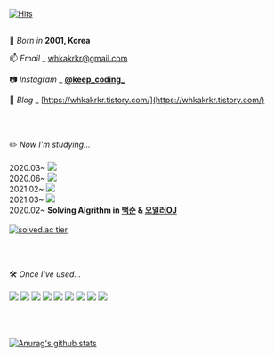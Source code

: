 <!--
**whkakrkr/whkakrkr** is a ✨ _special_ ✨ repository because its `README.md` (this file) appears on your GitHub profile.
-->

[![Hits](https://hits.seeyoufarm.com/api/count/incr/badge.svg?url=https%3A%2F%2Fgithub.com%2Fwhkakrkr&count_bg=%23000000&title_bg=%23FAB0B0&icon=lg.svg&icon_color=%23000000&title=hits&edge_flat=false)](https://hits.seeyoufarm.com)   
</br>

🍰 *Born in* **2001, Korea**       

📫 *Email* _ whkakrkr@gmail.com    

📷 *Instagram* _ [**@keep_coding_**](https://www.instagram.com/keep_coding_/)

📝 *Blog* _ [https://whkakrkr.tistory.com/](https://whkakrkr.tistory.com/)   

</br></br>

✏️ *Now I'm studying...*   
</br>
2020.03~ <img src="https://img.shields.io/badge/C++-00599C?style=flat-square&logo=C%2B%2B&logoColor=white"/></a>      
2020.06~ <img src="https://img.shields.io/badge/Swift-FA7343?style=flat-square&logo=swift&logoColor=white"/></a>      
2021.02~ <img src="https://img.shields.io/badge/Python-3776AB?style=flat-square&logo=python&logoColor=white"/></a>   
2021.03~ <img src="https://img.shields.io/badge/Java-007396?style=flat-square&logo=java&logoColor=white"/></a>   
2020.02~ **Solving Algrithm in [백준](https://whkakrkr.tistory.com/category/%EB%B0%B1%EC%A4%80%20OJ) & [오일러OJ](https://whkakrkr.tistory.com/category/%EC%98%A4%EC%9D%BC%EB%9F%AC%20OJ%20%20%282021.03~%29)**   
</br>
[![solved.ac tier](http://mazassumnida.wtf/api/generate_badge?boj=whkakrkr)](https://solved.ac/whkakrkr)   

</br></br>

🛠️ *Once I've used...*   
</br>
<img src="https://img.shields.io/badge/C++-00599C?style=flat-square&logo=C%2B%2B&logoColor=white"/></a>
<img src="https://img.shields.io/badge/Swift-FA7343?style=flat-square&logo=swift&logoColor=white"/></a>
<img src="https://img.shields.io/badge/R-276DC3?style=flat-square&logo=r&logoColor=white"/></a>
<img src="https://img.shields.io/badge/HTML5-E34F26?style=flat-square&logo=html5&logoColor=white"/></a>
<img src="https://img.shields.io/badge/CSS3-1572B6?style=flat-square&logo=css3&logoColor=white"/></a>
<img src="https://img.shields.io/badge/MarkDown-000000?style=flat-square&logo=markdown&logoColor=white"/></a>
<img src="https://img.shields.io/badge/Python-3776AB?style=flat-square&logo=python&logoColor=white"/></a>
<img src="https://img.shields.io/badge/Ruby-CC342D?style=flat-square&logo=ruby&logoColor=white"/></a>
<img src="https://img.shields.io/badge/Java-007396?style=flat-square&logo=java&logoColor=white"/></a>

</br></br></br>
[![Anurag's github stats](https://github-readme-stats.vercel.app/api?username=whkakrkr)](https://github.com/anuraghazra/github-readme-stats)


